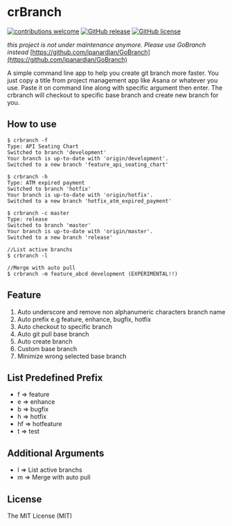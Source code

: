 # crBranch
[![contributions welcome](https://img.shields.io/badge/contributions-welcome-brightgreen.svg?style=flat)](https://github.com/ipanardian/crbranch/issues)
[![GitHub release](https://img.shields.io/github/release/ipanardian/crbranch.svg)]()
[![GitHub license](https://img.shields.io/badge/license-MIT-red.svg)](https://raw.githubusercontent.com/ipanardian/crbranch/master/LICENSE)

*this project is not under maintenance anymore. Please use GoBranch instead*
[https://github.com/ipanardian/GoBranch](https://github.com/ipanardian/GoBranch)


A simple command line app to help you create git branch more faster. You just copy a title from project management app like Asana or whatever you use. Paste it on command line along with specific argument then enter. The crbranch will checkout to specific base branch and create new branch for you. 

## How to use
```
$ crbranch -f 
Type: API Seating Chart
Switched to branch 'development'
Your branch is up-to-date with 'origin/development'.
Switched to a new branch 'feature_api_seating_chart'

$ crbranch -h
Type: ATM expired payment
Switched to branch 'hotfix'
Your branch is up-to-date with 'origin/hotfix'.
Switched to a new branch 'hotfix_atm_expired_payment'

$ crbranch -c master 
Type: release
Switched to branch 'master'
Your branch is up-to-date with 'origin/master'.
Switched to a new branch 'release'

//List active branchs
$ crbranch -l 

//Merge with auto pull 
$ crbranch -m feature_abcd development (EXPERIMENTAL!!)
```

## Feature
1. Auto underscore and remove non alphanumeric characters branch name
2. Auto prefix e.g feature, enhance, bugfix, hotfix
3. Auto checkout to specific branch
4. Auto git pull base branch
5. Auto create branch
6. Custom base branch
7. Minimize wrong selected base branch

## List Predefined Prefix
- f => feature
- e => enhance
- b => bugfix
- h => hotfix
- hf => hotfeature
- t => test

## Additional Arguments
- l => List active branchs
- m => Merge with auto pull

## License
The MIT License (MIT)
